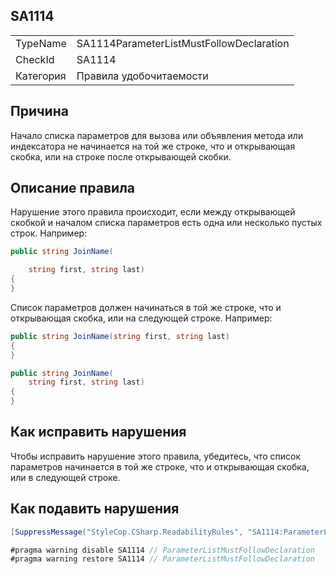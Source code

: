 ﻿## SA1114

<table>
<tr>
  <td>TypeName</td>
  <td>SA1114ParameterListMustFollowDeclaration</td>
</tr>
<tr>
  <td>CheckId</td>
  <td>SA1114</td>
</tr>
<tr>
  <td>Категория</td>
  <td>Правила удобочитаемости</td>
</tr>
</table>

## Причина

Начало списка параметров для вызова или объявления метода или индексатора не начинается на той же строке, что и открывающая скобка, или на строке после открывающей скобки.

## Описание правила

Нарушение этого правила происходит, если между открывающей скобкой и началом списка параметров есть одна или несколько пустых строк. Например:

```csharp
public string JoinName(

    string first, string last)
{
}
```

Список параметров должен начинаться в той же строке, что и открывающая скобка, или на следующей строке. Например:

```csharp
public string JoinName(string first, string last)
{
}

public string JoinName(
    string first, string last)
{
}
```

## Как исправить нарушения

Чтобы исправить нарушение этого правила, убедитесь, что список параметров начинается в той же строке, что и открывающая скобка, или в следующей строке.

## Как подавить нарушения

```csharp
[SuppressMessage("StyleCop.CSharp.ReadabilityRules", "SA1114:ParameterListMustFollowDeclaration", Justification = "Reviewed.")]
```

```csharp
#pragma warning disable SA1114 // ParameterListMustFollowDeclaration
#pragma warning restore SA1114 // ParameterListMustFollowDeclaration
```